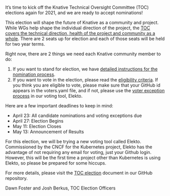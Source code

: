 It’s time to kick off the Knative Technical Oversight Committee (TOC) elections
again for 2021, and we are ready to accept nominations! 

This election will shape the future of Knative as a community and project. While
WGs help shape the individual direction of the project, the [TOC covers the
technical direction, health of the project and community as a
whole](https://github.com/knative/community/blob/main/TECH-OVERSIGHT-COMMITTEE.md#charter). 
There are 2
seats up for election and each of those seats will be held for two year terms.

Right now, there are 2 things we need each Knative community member to do: 

1) If you want to stand for election, we have [detailed instructions for the
nomination
process](https://github.com/knative/community/tree/main/elections/2021-TOC#candidacy-process).
2) If
you want to vote in the election, please read the [eligibility
criteria](https://github.com/knative/community/blob/main/mechanics/TOC.md#voter-eligibility). If you think you are eligible to vote, please make sure that your GitHub id appears
in the voters.yaml file, and if not, please use the [voter exception
process](https://github.com/knative/community/tree/main/elections/2021-TOC)
in our voting tool, Elekto.

Here are a few important deadlines to keep in mind: 

- April 23: All candidate nominations and voting exceptions due 
- April 27: Election Begins 
- May 11: Election Closes 
- May 13: Announcement of Results

For this election, we will be trying a new voting tool called Elekto.
Commissioned by the CNCF for the Kubernetes project, Elekto has the advantage of
not requiring any email for voting, just your Github login.  However, this will
be the first time a project other than Kubernetes is using Elekto, so please be
prepared for some hiccups.

For more details, please visit the [TOC election](
https://github.com/knative/community/tree/main/elections/2021-TOC) document in
our GitHub repository.

Dawn Foster and Josh Berkus, TOC Election Officers

